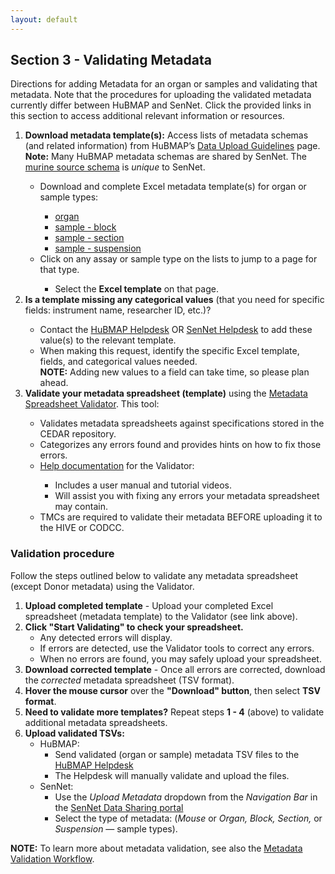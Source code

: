 ```yaml
---
layout: default
---
```


## Section 3 - Validating Metadata
Directions for adding Metadata for an organ or samples and validating that metadata. Note that the procedures for uploading the validated metadata currently differ between HuBMAP and SenNet.
Click the provided links in this section to access additional relevant information or resources.

<ol>
  <li> <b>Download metadata template(s):</b> Access lists of metadata schemas (and related information) from HuBMAP’s <a href="https://hubmapconsortium.github.io/ingest-validation-tools/">Data Upload Guidelines</a> page.</li>
  <b>Note:</b> Many HuBMAP metadata schemas are shared by SenNet. The <a href="https://docs.sennetconsortium.org/libraries/ingest-validation-tools/schemas/source-murine">murine source schema</a> is <em>unique</em> to SenNet. 
  <ul>
    <li> Download and complete Excel metadata template(s) for organ or sample types:</li>
    <ul> 
      <li> <a href="https://hubmapconsortium.github.io/ingest-validation-tools/organ/">organ</a></li>
      <li> <a href="https://hubmapconsortium.github.io/ingest-validation-tools/sample-block/">sample - block</a></li>
      <li> <a href="https://hubmapconsortium.github.io/ingest-validation-tools/sample-section/">sample - section</a> </li>
      <li><a href="https://hubmapconsortium.github.io/ingest-validation-tools/sample-suspension/">sample - suspension</a> </li>
    </ul>
    <li> Click on any assay or sample type on the lists to jump to a page for that type. </li> 
    <ul>
      <li> Select the <b>Excel template</b> on that page.</li>
    </ul>
  </ul>
  <li> <b>Is a template missing any categorical values</b> (that you need for specific fields: instrument name, researcher ID, etc.)? </li>
  <ul>
    <li> Contact the <a href="mailto:help@hubmapconsortium.org">HuBMAP Helpdesk</a> OR <a href="mailto:help@sennetconsortium.org">SenNet Helpdesk</a> to add these value(s) to the relevant template.</li>
    <li> When making this request, identify the specific Excel template, fields, and categorical values needed.</li>
    <b>NOTE:</b> Adding new values to a field can take time, so please plan ahead.
  </ul>
  <li> <b>Validate your metadata spreadsheet (template)</b> using the <a href="https://metadatavalidator.metadatacenter.org/"> Metadata Spreadsheet Validator</a>. This tool: </li>
  <ul>
    <li> Validates metadata spreadsheets against specifications stored in the CEDAR repository.</li>
    <li> Categorizes any errors found and provides hints on how to fix those errors. </li>
    <li> <a href="https://metadatacenter.github.io/spreadsheet-validator-docs/">Help documentation</a> for the Validator: </li>
    <ul> 
      <li> Includes a user manual and tutorial videos.</li>
      <li> Will assist you with fixing any errors your metadata spreadsheet may contain.</li>
    </ul>
    <li> TMCs are required to validate their metadata BEFORE uploading it to the HIVE or CODCC.</li>
  </ul>
</ol>
  
### Validation procedure
  
Follow the steps outlined below to validate any metadata spreadsheet (except Donor metadata) using the Validator.
  1. **Upload completed template** - Upload your completed Excel spreadsheet (metadata template) to the Validator (see link above).
  2. **Click "Start Validating" to check your spreadsheet.**
     - Any detected errors will display.
     - If errors are detected, use the Validator tools to correct any errors.
     - When no errors are found, you may safely upload your spreadsheet.
  4. **Download corrected template** - Once all errors are corrected, download the <em>corrected</em> metadata spreadsheet (TSV format).
  5. **Hover the mouse cursor** over the **"Download" button**, then select **TSV format**.
  6. **Need to validate more templates?**  Repeat steps **1 - 4** (above) to validate additional metadata spreadsheets.
  7. **Upload validated TSVs:**
     - HuBMAP:
         - Send validated (organ or sample) metadata TSV files to the <a href="mailto:help@hubmapconsortium.org">HuBMAP Helpdesk</a>
         - The Helpdesk will manually validate and upload the files.
      - SenNet:
         - Use the <em>Upload Metadata</em> dropdown from the <em>Navigation Bar</em> in the <a href="https://data.sennetconsortium.org/search">SenNet Data Sharing portal</a>
         - Select the type of metadata: (<em>Mouse</em> or <em>Organ, Block, Section,</em> or <em>Suspension</em> — sample types).

**NOTE:** To learn more about metadata validation, see also the <a href="https://docs.google.com/document/d/1lfgiDGbyO4K4Hz1FMsJjmJd9RdwjShtJqFYNwKpbcZY/edit#heading=h.d6xf2xeysl78">Metadata Validation Workflow</a>.
